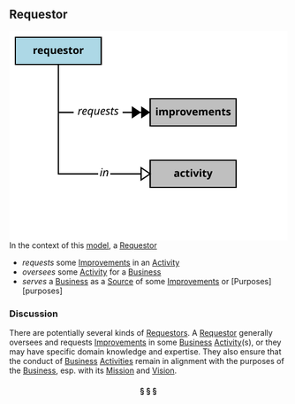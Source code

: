 ## Requestor

<img src="../images/requestor.svg" align="right"/>


In the context of this [model](../README.md#overview), a [Requestor][requestor]

* <i>requests</i> some [Improvements][improvements] in an [Activity][activity]
* <i>oversees</i> some [Activity][activity] for a [Business][business]
* <i>serves</i> a [Business][business] as a [Source][source] of some [Improvements][improvements] or [Purposes][purposes]

### Discussion

There are potentially several kinds of [Requestors][requestor].
A [Requestor][requestor] generally oversees and requests [Improvements][improvement] in some [Business][business] [Activity][activity](s),
or they may have specific domain knowledge and expertise.
They also ensure that the conduct of [Business][business] [Activities][activity] remain in alignment with the purposes of the [Business][business],
esp. with its [Mission][mission] and [Vision][vision].


<h4 align="center"><b>&sect; &sect; &sect;</b></h4>

[activity]: activity.md
[activities]: activity.md
[business]: business.md
[businesses]: business.md
[component]: component.md
[components]: component.md
[developer]: developer.md
[developers]: developer.md
[dialog]: dialog.md
[dialogs]: dialog.md
[expector]: expector.md
[expectors]: expector.md
[feature]: feature.md
[features]: feature.md
[governor]: governor.md
[governors]: governor.md
[improvement]: improvement.md
[improvements]: improvement.md
[interface]: interface.md
[interfaces]: interface.md
[mission]: mission.md
[missions]: mission.md
[requestor]: requestor.md
[requestors]: requestor.md
[solution]: solution.md
[solutions]: solution.md
[source]: source.md
[sources]: source.md
[value]: value.md
[values]: value.md
[vision]: vision.md
[visions]: vision.md

[valuable]: value.md
[quality]: https://educery.dev/papers/modeling/quality-alignment/#business-quality-inventory
